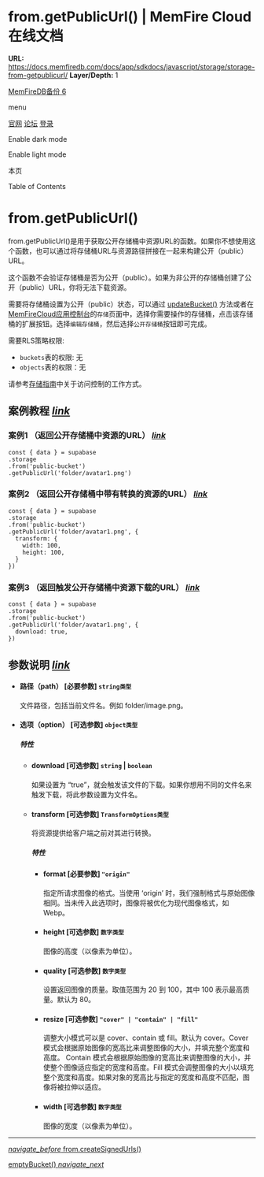 # from.getPublicUrl() | MemFire Cloud在线文档

**URL:** https://docs.memfiredb.com/docs/app/sdkdocs/javascript/storage/storage-from-getpublicurl/
**Layer/Depth:** 1

[MemFireDB备份 6](/)

menu

[官网](https://memfiredb.com/)
[论坛](https://community.memfiredb.com/)
[登录](https://cloud.memfiredb.com/auth/login)

Enable dark mode

Enable light mode

本页

Table of Contents

# from.getPublicUrl()

from.getPublicUrl()是用于获取公开存储桶中资源URL的函数。如果你不想使用这个函数，也可以通过将存储桶URL与资源路径拼接在一起来构建公开（public）URL。

这个函数不会验证存储桶是否为公开（public）。如果为非公开的存储桶创建了公开（public）URL，你将无法下载资源。

需要将存储桶设置为公开（public）状态，可以通过 [updateBucket()](/docs/app/sdkdocs/javascript/storage/storage-updatebucket/) 方法或者在 [MemFireCloud应用控制台](https://cloud.memfiredb.com/project)的`存储`页面中，选择你需要操作的存储桶，点击该存储桶的扩展按钮。选择`编辑存储桶`，然后选择`公开存储桶`按钮即可完成。

需要RLS策略权限:

* `buckets`表的权限: 无
* `objects`表的权限：无

请参考[存储指南](/docs/app/development_guide/storage/storage/#access-control)中关于访问控制的工作方式。

## 案例教程 [*link*](#%e6%a1%88%e4%be%8b%e6%95%99%e7%a8%8b)

### 案例1 （返回公开存储桶中资源的URL） [*link*](#%e6%a1%88%e4%be%8b1-%e8%bf%94%e5%9b%9e%e5%85%ac%e5%bc%80%e5%ad%98%e5%82%a8%e6%a1%b6%e4%b8%ad%e8%b5%84%e6%ba%90%e7%9a%84url)

```
const { data } = supabase
.storage
.from('public-bucket')
.getPublicUrl('folder/avatar1.png')
```

### 案例2 （返回公开存储桶中带有转换的资源的URL） [*link*](#%e6%a1%88%e4%be%8b2-%e8%bf%94%e5%9b%9e%e5%85%ac%e5%bc%80%e5%ad%98%e5%82%a8%e6%a1%b6%e4%b8%ad%e5%b8%a6%e6%9c%89%e8%bd%ac%e6%8d%a2%e7%9a%84%e8%b5%84%e6%ba%90%e7%9a%84url)

```
const { data } = supabase
.storage
.from('public-bucket')
.getPublicUrl('folder/avatar1.png', {
  transform: {
    width: 100,
    height: 100,
  }
})
```

### 案例3 （返回触发公开存储桶中资源下载的URL） [*link*](#%e6%a1%88%e4%be%8b3-%e8%bf%94%e5%9b%9e%e8%a7%a6%e5%8f%91%e5%85%ac%e5%bc%80%e5%ad%98%e5%82%a8%e6%a1%b6%e4%b8%ad%e8%b5%84%e6%ba%90%e4%b8%8b%e8%bd%bd%e7%9a%84url)

```
const { data } = supabase
.storage
.from('public-bucket')
.getPublicUrl('folder/avatar1.png', {
  download: true,
})
```

## 参数说明 [*link*](#%e5%8f%82%e6%95%b0%e8%af%b4%e6%98%8e)

* #### 路径（path） [必要参数] `string类型`

  文件路径，包括当前文件名。例如 folder/image.png。
* #### 选项（option） [可选参数] `object类型`

  ##### 特性

  + #### download [可选参数] `string` | `boolean`

    如果设置为 “true”，就会触发该文件的下载。如果你想用不同的文件名来触发下载，将此参数设置为文件名。
  + #### transform [可选参数] `TransformOptions类型`

    将资源提供给客户端之前对其进行转换。

    ##### 特性

    - #### format [必要参数] `"origin"`

      指定所请求图像的格式。当使用 ‘origin’ 时，我们强制格式与原始图像相同。当未传入此选项时，图像将被优化为现代图像格式，如 Webp。
    - #### height [可选参数] `数字类型`

      图像的高度（以像素为单位）。
    - #### quality [可选参数] `数字类型`

      设置返回图像的质量。取值范围为 20 到 100，其中 100 表示最高质量。默认为 80。
    - #### resize [可选参数] `"cover" | "contain" | "fill"`

      调整大小模式可以是 cover、contain 或 fill。默认为 cover。Cover 模式会根据原始图像的宽高比来调整图像的大小，并填充整个宽度和高度。
      Contain 模式会根据原始图像的宽高比来调整图像的大小，并使整个图像适应指定的宽度和高度。Fill 模式会调整图像的大小以填充整个宽度和高度。如果对象的宽高比与指定的宽度和高度不匹配，图像将被拉伸以适应。
    - #### width [可选参数] `数字类型`

      图像的宽度（以像素为单位）。

---

[*navigate\_before* from.createSignedUrls()](/docs/app/sdkdocs/javascript/storage/storage-from-createsignedurls/)

[emptyBucket() *navigate\_next*](/docs/app/sdkdocs/javascript/storage/storage-emptybucket/)